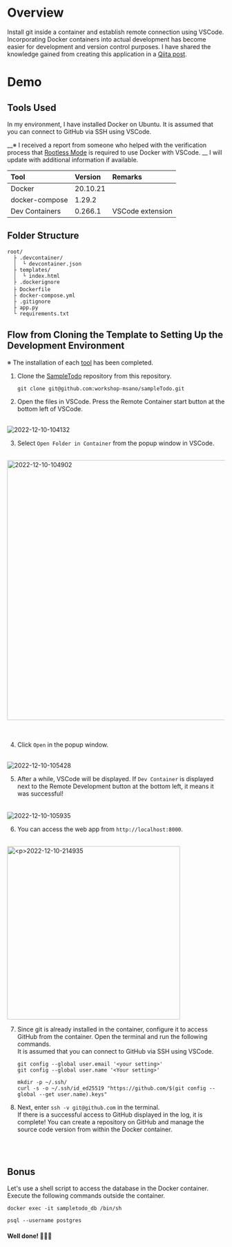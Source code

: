 # Overview
Install git inside a container and establish remote connection using VSCode. Incorporating Docker containers into actual development has become easier for development and version control purposes. I have shared the knowledge gained from creating this application in a [Qiita post](https://qiita.com/miku0129/items/e9d7276a1c3bda56d1df).

# Demo

## Tools Used
In my environment, I have installed Docker on Ubuntu. It is assumed that you can connect to GitHub via SSH using VSCode.

__※ I received a report from someone who helped with the verification process that [Rootless Mode](https://docs.docker.com/engine/security/rootless/) is required to use Docker with VSCode. __ I will update with additional information if available.

| Tool | Version | Remarks |
|:-----------|:------------|:------------|
| Docker     | 20.10.21    |             |
| docker-compose | 1.29.2  |             |
| Dev Containers | 0.266.1 | VSCode extension     |

## Folder Structure

```
root/
  ├ .devcontainer/
  │  └ devcontainer.json
  ├ templates/
  │  └ index.html
  ├ .dockerignore
  ├ Dockerfile　
  ├ docker-compose.yml
  ├ .gitignore
  ├ app.py
  └ requirements.txt
```

## Flow from Cloning the Template to Setting Up the Development Environment

※ The installation of each [tool](https://github.com/workshop-msano/sampleTodo/edit/main/README.md#%E4%BD%BF%E7%94%A8%E3%81%99%E3%82%8B%E3%83%84%E3%83%BC%E3%83%AB) has been completed.

1. Clone the [SampleTodo](https://github.com/workshop-msano/sampleTodo) repository from this repository.

    ```
    git clone git@github.com:workshop-msano/sampleTodo.git
    ```

2. Open the files in VSCode. Press the Remote Container start button at the bottom left of VSCode.
<br>
    <img src="https://i.ibb.co/wKywrNk/2022-12-10-104132.png" alt="2022-12-10-104132" border="0">
<br>

3. Select `Open Folder in Container` from the popup window in VSCode.
<br>
    <img src="https://i.ibb.co/1MLJ6kV/2022-12-10-104902.png" alt="2022-12-10-104902" border="0" width=600><br><br>
<br>

4. Click `Open` in the popup window.
<br>
    <img src="https://i.ibb.co/f0Z6XQf/2022-12-10-105428.png" alt="2022-12-10-105428" border="0">
<br>

5. After a while, VSCode will be displayed. If `Dev Container` is displayed next to the Remote Development button at the bottom left, it means it was successful!
<br>　
  <img src="https://i.ibb.co/GWQ4zcq/2022-12-10-105935.png" alt="2022-12-10-105935" border="0">
<br>
    
6. You can access the web app from `http://localhost:8000`.
<br>
    <img src="https://i.ibb.co/zFG6TTS/2022-12-10-214935.jpg" alt="

2022-12-10-214935" border="0" width=400>
<br>

7. Since git is already installed in the container, configure it to access GitHub from the container. Open the terminal and run the following commands. <br>
   It is assumed that you can connect to GitHub via SSH using VSCode.

    ```
    git config --global user.email '<your setting>'
    git config --global user.name '<Your setting>'
    
    mkdir -p ~/.ssh/
    curl -s -o ~/.ssh/id_ed25519 "https://github.com/$(git config --global --get user.name).keys"
    ```

8. Next, enter `ssh -v git@github.com` in the terminal. <br>
   If there is a successful access to GitHub displayed in the log, it is complete! You can create a repository on GitHub and manage the source code version from within the Docker container.

<br>
<br>

## Bonus
Let's use a shell script to access the database in the Docker container. Execute the following commands outside the container.

```
docker exec -it sampletodo_db /bin/sh
```
```
psql --username postgres
```

#### Well done! 🎉🎉🎉
